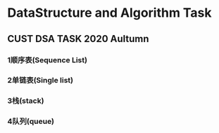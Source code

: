 # DataStructure and Algorithm Task
## CUST DSA TASK 2020 Aultumn
### 1顺序表(Sequence List)
### 2单链表(Single list)
### 3栈(stack)
### 4队列(queue)
